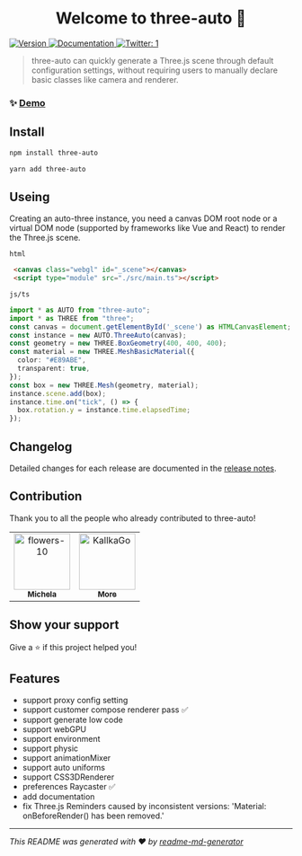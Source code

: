 <h1 align="center">Welcome to three-auto 👋</h1>
<p>
  <a href="https://www.npmjs.com/package/three-auto" target="_blank">
    <img alt="Version" src="https://img.shields.io/npm/v/three-auto.svg">
  </a>
  <a href="1" target="_blank">
    <img alt="Documentation" src="https://img.shields.io/badge/documentation-yes-brightgreen.svg" />
  </a>
  <a href="https://twitter.com/1" target="_blank">
    <img alt="Twitter: 1" src="https://img.shields.io/twitter/follow/1.svg?style=social" />
  </a>
</p>

> three-auto can quickly generate a Three.js scene through default configuration settings, without requiring users to manually declare basic classes like camera and renderer.

### ✨ [Demo](https://three-auto.vercel.app/)

## Install

```sh
npm install three-auto
```

```sh
yarn add three-auto
```
## Useing
Creating an auto-three instance, you need a canvas DOM root node or a virtual DOM node (supported by frameworks like Vue and React) to render the Three.js scene.

`html`
```html
 <canvas class="webgl" id="_scene"></canvas>
 <script type="module" src="./src/main.ts"></script>
```

`js/ts`
```ts
import * as AUTO from "three-auto";
import * as THREE from "three";
const canvas = document.getElementById('_scene') as HTMLCanvasElement;
const instance = new AUTO.ThreeAuto(canvas);
const geometry = new THREE.BoxGeometry(400, 400, 400);
const material = new THREE.MeshBasicMaterial({
  color: "#E89ABE",
  transparent: true,
});
const box = new THREE.Mesh(geometry, material);
instance.scene.add(box);
instance.time.on("tick", () => {
  box.rotation.y = instance.time.elapsedTime;
});
```

## Changelog
Detailed changes for each release are documented in the [release notes](https://github.com/flowers-10/three-auto/releases).

## Contribution
Thank you to all the people who already contributed to three-auto!
<!-- readme: contributors -start -->
<table>
	<tbody>
		<tr>
            <td align="center">
                <a href="https://github.com/flowers-10">
                    <img src="https://avatars.githubusercontent.com/u/94791181?v=4" width="100;" alt="flowers-10"/>
                    <br />
                    <sub><b>Michela</b></sub>
                </a>
            </td>
            <td align="center">
                <a href="https://github.com/KallkaGo">
                    <img src="https://avatars.githubusercontent.com/u/82202033?v=4" width="100;" alt="KallkaGo"/>
                    <br />
                    <sub><b>More</b></sub>
                </a>
            </td>
		</tr>
	<tbody>
</table>
<!-- readme: contributors -end -->

## Show your support

Give a ⭐️ if this project helped you!

## Features
- support proxy config setting
- support customer compose renderer pass ✅
- support generate low code
- support webGPU
- support environment
- support physic
- support animationMixer
- support auto uniforms
- support CSS3DRenderer
- preferences Raycaster  ✅
- add documentation
- fix Three.js Reminders caused by inconsistent versions: 'Material: onBeforeRender() has been removed.'

***
_This README was generated with ❤️ by [readme-md-generator](https://github.com/kefranabg/readme-md-generator)_
